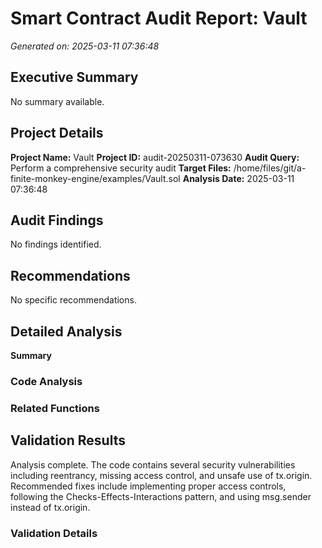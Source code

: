 # Smart Contract Audit Report: Vault

*Generated on: 2025-03-11 07:36:48*

## Executive Summary

No summary available.

## Project Details

**Project Name:** Vault
**Project ID:** audit-20250311-073630
**Audit Query:** Perform a comprehensive security audit
**Target Files:** /home/files/git/a-finite-monkey-engine/examples/Vault.sol
**Analysis Date:** 2025-03-11 07:36:48

## Audit Findings

No findings identified.

## Recommendations

No specific recommendations.

## Detailed Analysis

**Summary**

### Code Analysis



### Related Functions



## Validation Results

Analysis complete. The code contains several security vulnerabilities including reentrancy, missing access control, and unsafe use of tx.origin. Recommended fixes include implementing proper access controls, following the Checks-Effects-Interactions pattern, and using msg.sender instead of tx.origin.

### Validation Details


